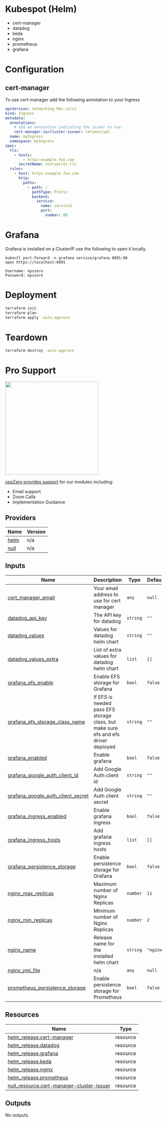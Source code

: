 <!-- BEGIN_TF_DOCS -->
# Kubespot (Helm)

- cert-manager
- datadog
- keda
- nginx
- prometheus
- grafana

# Configuration

## cert-manager

To use cert-manager add the following annotation to your Ingress

```yaml
apiVersion: networking.k8s.io/v1
kind: Ingress
metadata:
  annotations:
    # add an annotation indicating the issuer to use.
    cert-manager.io/cluster-issuer: letsencrypt
  name: myIngress
  namespace: myIngress
spec:
  tls:
    - hosts:
        - https-example.foo.com
      secretName: testsecret-tls
  rules:
    - host: https-example.foo.com
      http:
        paths:
          - path: /
            pathType: Prefix
            backend:
              service:
                name: service1
                port:
                  number: 80
```

# Grafana

Grafana is installed on a ClusterIP use the following to open it locally.

```
kubectl port-forward -n grafana service/grafana 6891:80
open https://localhost:6891

Username: opszero
Password: opszero
```

# Deployment

```sh
terraform init
terraform plan
terraform apply -auto-approve
```

# Teardown

```sh
terraform destroy -auto-approve
```
# Pro Support

<a href="https://www.opszero.com"><img src="https://assets.opszero.com/images/opszero_11_29_2016.png" width="300px"/></a>

[opsZero provides support](https://www.opszero.com/devops) for our modules including:

- Email support
- Zoom Calls
- Implementation Guidance
## Providers

| Name | Version |
|------|---------|
| <a name="provider_helm"></a> [helm](#provider\_helm) | n/a |
| <a name="provider_null"></a> [null](#provider\_null) | n/a |
## Inputs

| Name | Description | Type | Default | Required |
|------|-------------|------|---------|:--------:|
| <a name="input_cert_manager_email"></a> [cert\_manager\_email](#input\_cert\_manager\_email) | Your email address to use for cert manager | `any` | `null` | no |
| <a name="input_datadog_api_key"></a> [datadog\_api\_key](#input\_datadog\_api\_key) | The API key for datadog | `string` | `""` | no |
| <a name="input_datadog_values"></a> [datadog\_values](#input\_datadog\_values) | Values for datadog helm chart | `string` | `""` | no |
| <a name="input_datadog_values_extra"></a> [datadog\_values\_extra](#input\_datadog\_values\_extra) | List of extra values for datadog helm chart | `list` | `[]` | no |
| <a name="input_grafana_efs_enable"></a> [grafana\_efs\_enable](#input\_grafana\_efs\_enable) | Enable EFS storage for Grafana | `bool` | `false` | no |
| <a name="input_grafana_efs_storage_class_name"></a> [grafana\_efs\_storage\_class\_name](#input\_grafana\_efs\_storage\_class\_name) | If EFS is needed pass EFS storage class, but make sure efs and efs driver deployed | `string` | `""` | no |
| <a name="input_grafana_enabled"></a> [grafana\_enabled](#input\_grafana\_enabled) | Enable grafana | `bool` | `false` | no |
| <a name="input_grafana_google_auth_client_id"></a> [grafana\_google\_auth\_client\_id](#input\_grafana\_google\_auth\_client\_id) | Add Google Auth client id | `string` | `""` | no |
| <a name="input_grafana_google_auth_client_secret"></a> [grafana\_google\_auth\_client\_secret](#input\_grafana\_google\_auth\_client\_secret) | Add Google Auth client secret | `string` | `""` | no |
| <a name="input_grafana_ingress_enabled"></a> [grafana\_ingress\_enabled](#input\_grafana\_ingress\_enabled) | Enable grafana ingress | `bool` | `false` | no |
| <a name="input_grafana_ingress_hosts"></a> [grafana\_ingress\_hosts](#input\_grafana\_ingress\_hosts) | Add grafana ingress hosts | `list` | `[]` | no |
| <a name="input_grafana_persistence_storage"></a> [grafana\_persistence\_storage](#input\_grafana\_persistence\_storage) | Enable persistence storage for Grafana | `bool` | `false` | no |
| <a name="input_nginx_max_replicas"></a> [nginx\_max\_replicas](#input\_nginx\_max\_replicas) | Maximum number of Nginx Replicas | `number` | `11` | no |
| <a name="input_nginx_min_replicas"></a> [nginx\_min\_replicas](#input\_nginx\_min\_replicas) | Minimum number of Nginx Replicas | `number` | `2` | no |
| <a name="input_nginx_name"></a> [nginx\_name](#input\_nginx\_name) | Release name for the installed helm chart | `string` | `"nginx"` | no |
| <a name="input_nginx_yml_file"></a> [nginx\_yml\_file](#input\_nginx\_yml\_file) | n/a | `any` | `null` | no |
| <a name="input_prometheus_persistence_storage"></a> [prometheus\_persistence\_storage](#input\_prometheus\_persistence\_storage) | Enable persistence storage for Prometheus | `bool` | `false` | no |
## Resources

| Name | Type |
|------|------|
| [helm_release.cert-manager](https://registry.terraform.io/providers/hashicorp/helm/latest/docs/resources/release) | resource |
| [helm_release.datadog](https://registry.terraform.io/providers/hashicorp/helm/latest/docs/resources/release) | resource |
| [helm_release.grafana](https://registry.terraform.io/providers/hashicorp/helm/latest/docs/resources/release) | resource |
| [helm_release.keda](https://registry.terraform.io/providers/hashicorp/helm/latest/docs/resources/release) | resource |
| [helm_release.nginx](https://registry.terraform.io/providers/hashicorp/helm/latest/docs/resources/release) | resource |
| [helm_release.prometheus](https://registry.terraform.io/providers/hashicorp/helm/latest/docs/resources/release) | resource |
| [null_resource.cert-manager-cluster-issuer](https://registry.terraform.io/providers/hashicorp/null/latest/docs/resources/resource) | resource |
## Outputs

No outputs.
<!-- END_TF_DOCS -->